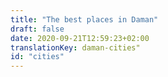 ```yaml
---
title: "The best places in Daman"
draft: false
date: 2020-09-21T12:59:23+02:00
translationKey: daman-cities"
id: "cities"
---
```

